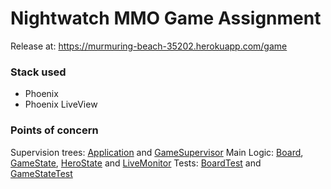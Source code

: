 # Nightwatch MMO Game Assignment

Release at: https://murmuring-beach-35202.herokuapp.com/game

### Stack used
- Phoenix
- Phoenix LiveView


### Points of concern

Supervision trees: [Application](lib/mmo_nightwatch/application.ex) and [GameSupervisor](lib/mmo_nightwatch/game_supervisor.ex)
Main Logic: [Board](lib/mmo_nightwatch/board.ex), [GameState](lib/mmo_nightwatch/game_state.ex), [HeroState](lib/mmonightwatch/hero_state.ex) and [LiveMonitor](lib/mmo_nightwatch/live_monitor.ex)
Tests: [BoardTest](test/board_test.exs) and [GameStateTest](test/game_state_test.exs)